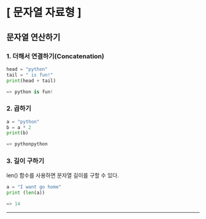 # [ 문자열 자료형 ]

## 문자열 연산하기

### 1. 더해서 연결하기(Concatenation)
```python
head = "python"
tail = " is fun!"
print(head + tail)

=> python is fun!
```
### 2. 곱하기
```python
a = "python"
b = a * 2
print(b)

=> pythonpython
```

### 3. 길이 구하기
len() 함수를 사용하면 문자열 길이를 구할 수 있다.
```python
a = "I want go home"
print (len(a))

=> 14
```

------------------------------------------
